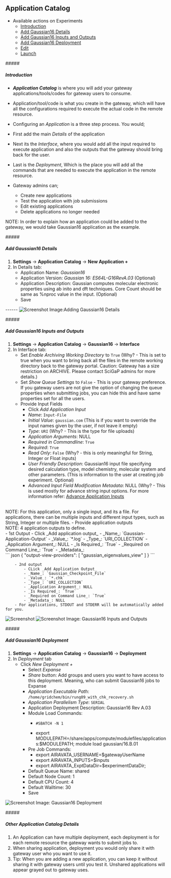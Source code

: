 ## Application Catalog

- Available actions on Experiments
    - <a href= "#Gaussiangen">Introduction</a></br> 
    - <a href= "#Gaussianapplication">Add Gaussian16 Details</a></br> 
    - <a href= "#gau16interface">Add Gaussian16 Inputs and Outputs</a></br>
    - <a href= "#gau16dep">Add Gaussian16 Deployment</a></br>
    - <a href= "#edit">Edit</a></br>
    - <a href= "#launch">Launch</a></br>
    
#####<h5 id="Gaussiangen">Introduction</h5>
- _**Application Catalog**_ is where you will add your gateway applications/tools/codes for gateway users to consume.
- Application/tool/code is what you create in the gateway, which will have all the configurations required to execute the actual code in the  remote resource.
- Configuring an _Application_ is a three step process. You would;
 - First add the main _Details_ of the application
 - Next its the _Interface_, where you would add all the input required to execute application and also the outputs that the gateway should bring back for the user.
 - Last is the _Deployment_, Which is the place you will add all the commands that are needed to execute the application in the remote resource.

- Gateway admins can;
    - Create new applications
    - Test the application with job submissions
    - Edit existing applications
    - Delete applications no longer needed
    
NOTE: In order to explain how an application could be added to the gateway, we would take Gaussian16 application as the example. 

#####<h5 id="Gaussianapplication">Add Gaussian16 Details</h5>

1. **Settings** &rarr; **Application Catalog** &rarr; **New Application +**
2. In Details tab:
    - Application Name: _Gaussian16_
    - Application Version: _Gaussian 16:  ES64L-G16RevA.03_ (Optional)
    - Application Description: Gaussian computes molecular electronic properties using ab inito and dft techniques. Core Count  should be same as %nproc value in the input. (Optional)
    - Save

<ADD>------
![Screenshot](../img/gau16-app-detail-tab.png)
Image:Adding Gaussian16 Details

#####<h5 id="gau16interface">Add Gaussian16 Inputs and Outputs</h5>
1. **Settings** &rarr; **Application Catalog** &rarr; **Gaussian16** &rarr; **Interface**
2. In Interface tab:
    - Set _Enable Archiving Working Directory_ to `True` (Why? - This is set to true when you want to bring back all the files in the remote working directory back to the gateway portal. Caution: Gateway has a size restriction on ARCHIVE. Please contact SciGaP admins for more details.)
    - Set _Show Queue Settings_ to `False` - This is your gateway preference. If you gateway users are not give the option of changing the queue properties when submitting jobs, you can hide this and have same properties set for all the users.
    - Provide Input Fields
        - Click _Add Application Input_
        - _Name_: `Input-File`
        - _Initial Value_: `gaussian.com` (This is if you want to override the input names given by the user, if not leave it empty)
        - _Type_: `URI` (Why? - This is the type for file uploads)
        - _Application Arguments_: NULL
        - _Required in Commandline_: `True`
        - _Required_: `True`
        - _Read Only_: `False` (Why? - this is only meaningful for String, Integer or Float inputs)
        - _User Friendly Description_: Gaussian16 input file specifying desired calculation type, model chemistry, molecular system and other parameters. (This is information to the user at creating job experiment. Optional)
        - _Advanced Input Field Modification Metadata_: NULL (Why? - This is used mostly for advance string input options. For more information refer: [Advance Application Inputs](advance-inputs.md)
        
<br>
NOTE: For this application, only a single input, and its a file. For applications, there can be multiple inputs and different input types, such as String, Integer or multiple files.
    - Provide application outputs</br>
    NOTE: 4 application outputs to define. </br>
        - 1st Output
            - Click _Add application output_
            - _Name_: `Gaussian-Application-Output`
            - _Value_: `*.log`
            - _Type_: `URI_COLLECTION`
            - _Application Argument_: NULL
            - _Is Required_: `True`
            - _Required on Command Line_: `True`
            - _Metadata_: 
            <div>
            ```
            json
            {
                "output-view-providers": [
                    "gaussian_eigenvalues_view"
                ]
            }
            ```
            </div>

        - 2nd output
            - CLick _Add Application Output_
            - _Name_: `Gaussian_Checkpoint_File`
            - _Value_: `*.chk`
            - _Type_: `URI_COLLECTION`
            - _Application Argument_: NULL
            - _Is Required_: `True`
            - _Required on Command Line_: `True`
            - _Metadata_: NULL
        - For applications, STDOUT and STDERR will be automatically added for you.
![Screenshot](../img/gau-app-inputoutput1.png)
![Screenshot](../img/gau-app-inputoutput2.png)
Image: Gaussian16 Inputs and Outputs

#####<h5 id="gau16dep">Add Gaussian16 Deployment</h5>
1. **Settings** &rarr; **Application Catalog** &rarr; **Gaussian16** &rarr; **Deployment**
2. In _Deployment_ tab
    - Click _New Deployment +_
        - Select _Expanse_
        - _Share_ button: Add groups and users you want to have access to this deployment. Meaning, who can submit Gaussian16 jobs to Expanse
        - _Application Executable Path_: `/home/gridchem/bin/rung09_with_chk_recovery.sh`
        - _Application Parallelism Type_: `SERIAL`
        - Application Deployment Description: Gaussian16 Rev A.03
        - Module Load Commands: 
            - <pre><code>#SBATCH -N 1</code></pre>
            - export MODULEPATH=/share/apps/compute/modulefiles/applications:$MODULEPATH; module load gaussian/16.B.01
        - Pre Job Commands:
            - export AIRAVATA_USERNAME=$gatewayUserName
            - export AIRAVATA_INPUTS=$inputs
            - export AIRAVATA_ExptDataDir=$experimentDataDir;
        - Default Queue Name: shared
        - Default Node Count: 1
        - Default CPU Count: 4
        - Default Walltime: 30
        - Save

![Screenshot](../img/gau-app-dep1.png)
Image: Gaussian16 Deployment

#####<h5 id="Otherappdetails">Other Application Catalog Details </h5>
1. An Application can have multiple deployment, each deployment is for each remote resource the gateway wants to submit jobs to.
2. When sharing application, deployment you would only share it with gateway user who you want to use it.
3. Tip: When you are adding a new application, you can keep it without sharing it with gateway users until you test it. Unshared applications will appear grayed out to gateway uses.


 




